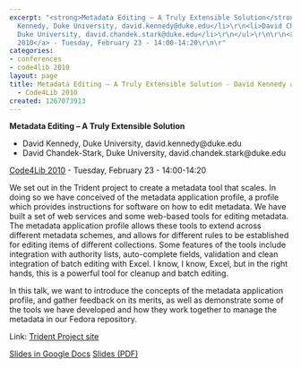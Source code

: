 ```yaml
---
excerpt: "<strong>Metadata Editing – A Truly Extensible Solution</strong>\r\n\r\n<ul>\r\n<li>David
  Kennedy, Duke University, david.kennedy@duke.edu</li>\r\n<li>David Chandek-Stark,
  Duke University, david.chandek.stark@duke.edu</li>\r\n</ul>\r\n\r\n<a href=\"/conference/2010/schedule\">Code4Lib
  2010</a> - Tuesday, February 23 - 14:00-14:20\r\n\r"
categories:
- conferences
- code4lib 2010
layout: page
title: Metadata Editing – A Truly Extensible Solution - David Kennedy and David Chandek-Stark
  - Code4Lib 2010
created: 1267073913
---
```

<strong>Metadata Editing – A Truly Extensible Solution</strong>

<ul>
<li>David Kennedy, Duke University, david.kennedy@duke.edu</li>
<li>David Chandek-Stark, Duke University, david.chandek.stark@duke.edu</li>
</ul>

<a href="/conference/2010/schedule">Code4Lib 2010</a> - Tuesday, February 23 - 14:00-14:20

We set out in the Trident project to create a metadata tool that scales. In doing so we have conceived of the metadata application profile, a profile which provides instructions for software on how to edit metadata. We have built a set of web services and some web-based tools for editing metadata. The metadata application profile allows these tools to extend across different metadata schemes, and allows for different rules to be established for editing items of different collections. Some features of the tools include integration with authority lists, auto-complete fields, validation and clean integration of batch editing with Excel. I know, I know, Excel, but in the right hands, this is a powerful tool for cleanup and batch editing.

In this talk, we want to introduce the concepts of the metadata application profile, and gather feedback on its merits, as well as demonstrate some of the tools we have developed and how they work together to manage the metadata in our Fedora repository. 

Link: <a href="http://www.tridentproject.org">Trident Project site</a>

<a href="https://docs.google.com/present/view?id=0AUVuR6Y2_PhQZGhzZmdraDJfODVjamt3cjhoZA&hl=en">Slides in Google Docs</a>
<a href="/files/Metadata_Editing_a_truly_extensible_solution.pdf">Slides (PDF)</a>
